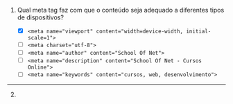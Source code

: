 1. Qual meta tag faz com que o conteúdo seja adequado a diferentes tipos de dispositivos?

	- [x] ```<meta name="viewport" content="width=device-width, initial-scale=1">```
	- [ ] ```<meta charset="utf-8">```
	- [ ] ```<meta name="author" content="School Of Net">```
	- [ ] ```<meta name="description" content="School Of Net - Cursos Online">```
	- [ ] ```<meta name="keywords" content="cursos, web, desenvolvimento">```

***

2. 
      
      